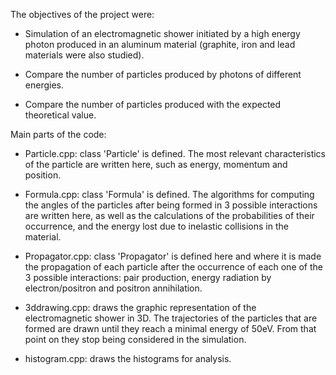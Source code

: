 
The objectives of the project were:

* Simulation of an electromagnetic shower initiated by a high energy photon produced in an aluminum material (graphite, iron and lead materials were also studied). 

* Compare the number of particles produced by photons of different energies.

* Compare the number of particles produced with the expected theoretical value.


Main parts of the code:

* Particle.cpp: class 'Particle' is defined. The most relevant characteristics of the particle are written here, such as energy, momentum and position.

* Formula.cpp: class 'Formula' is defined. The algorithms for computing the angles of the particles after being formed in 3 possible interactions are written here, as well as the calculations of the probabilities of their occurrence, and the energy lost due to inelastic collisions in the material.

* Propagator.cpp: class 'Propagator' is defined here and where it is made the propagation of each particle after the occurrence of each one of the 3 possible interactions: pair production, energy radiation by electron/positron and positron annihilation.

* 3ddrawing.cpp: draws the graphic representation of the electromagnetic shower in 3D. The trajectories of the particles that are formed are drawn until they reach a minimal energy of 50eV. From that point on they stop being considered in the simulation.

* histogram.cpp: draws the histograms for analysis. 

